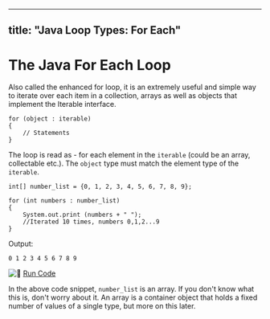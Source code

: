 
---
title: "Java Loop Types: For Each"
---

# The Java For Each Loop

Also called the enhanced for loop, it is an extremely useful and simple way to iterate over each item in a collection, arrays as well as objects that implement the Iterable interface.

    for (object : iterable)
    {
        // Statements
    }

The loop is read as - for each element in the `iterable` (could be an array, collectable etc.). The `object` type must match the element type of the `iterable`.

    int[] number_list = {0, 1, 2, 3, 4, 5, 6, 7, 8, 9};

    for (int numbers : number_list)
    {
        System.out.print (numbers + " ");
        //Iterated 10 times, numbers 0,1,2...9
    }

Output:

    0 1 2 3 4 5 6 7 8 9

![:rocket:](//forum.freecodecamp.com/images/emoji/emoji_one/rocket.png?v=2 ":rocket:") [Run Code](https://repl.it/CJYs/0)

In the above code snippet, `number_list` is an array. If you don't know what this is, don't worry about it. An array is a container object that holds a fixed number of values of a single type, but more on this later.

